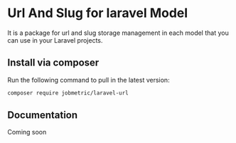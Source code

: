# Url And Slug for laravel Model

It is a package for url and slug storage management in each model that you can use in your Laravel projects.

## Install via composer

Run the following command to pull in the latest version:

```bash
composer require jobmetric/laravel-url
```

## Documentation

Coming soon
